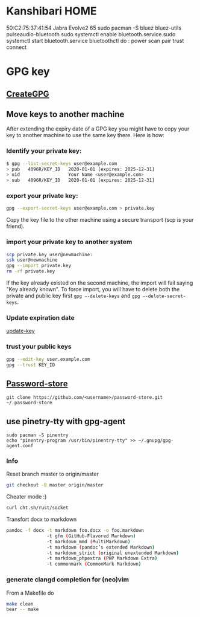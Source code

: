 # Kanshibari HOME

50:C2:75:37:41:54 Jabra Evolve2 65
sudo pacman -S bluez bluez-utils pulseaudio-bluetooth
sudo systemctl enable bluetooth.service
sudo systemctl start bluetooth.service
bluetoothctl do : power scan pair trust connect

# GPG key

## [CreateGPG](https://medium.com/@tomferon/sharing-passwords-with-git-gpg-and-pass-628c2db2a9de)

## Move keys to another machine

After extending the expiry date of a GPG key you might have to copy your key to
another machine to use the same key there. Here is how:

### Identify your private key:

```sh
$ gpg --list-secret-keys user@example.com
> pub   4096R/KEY_ID   2020-01-01 [expires: 2025-12-31]
> uid                  Your Name <user@example.com>
> sub   4096R/KEY_ID   2020-01-01 [expires: 2025-12-31]
```

### export your private key:

```sh
gpg --export-secret-keys user@example.com > private.key
```

Copy the key file to the other machine using a secure transport (scp is your friend).

### import your private key to another system

```sh
scp private.key user@newmachine:
ssh user@newmachine
gpg --import private.key
rm -rf private.key
```

If the key already existed on the second machine, the import will fail saying
"Key already known". To force import, you will have to delete both the private
and public key first `gpg --delete-keys` and `gpg --delete-secret-keys`.

### Update expiration date

[update-key](https://www.g-loaded.eu/2010/11/01/change-expiration-date-gpg-key/)

### trust your public keys

```sh
gpg --edit-key user.example.com
gpg --trust KEY_ID
```

## [Password-store](https://www.passwordstore.org/)

```
git clone https://github.com/<username>/password-store.git ~/.password-store
```

## use pinetry-tty with gpg-agent

```
sudo pacman -S pinentry
echo "pinentry-program /usr/bin/pinentry-tty" >> ~/.gnupg/gpg-agent.conf
```

### Info

Reset branch master to origin/master

```sh
git checkout -B master origin/master
```

Cheater mode :)

```sh
curl cht.sh/rust/socket
```

Transfort docx to markdown

```sh
pandoc -f docx -t markdown foo.docx -o foo.markdown
               -t gfm (GitHub-Flavored Markdown)
               -t markdown_mmd (MultiMarkdown)
               -t markdown (pandoc’s extended Markdown)
               -t markdown_strict (original unextended Markdown)
               -t markdown_phpextra (PHP Markdown Extra)
               -t commonmark (CommonMark Markdown)
```


### generate clangd completion for (neo)vim

From a Makefile do

```sh
make clean
bear -- make
```
